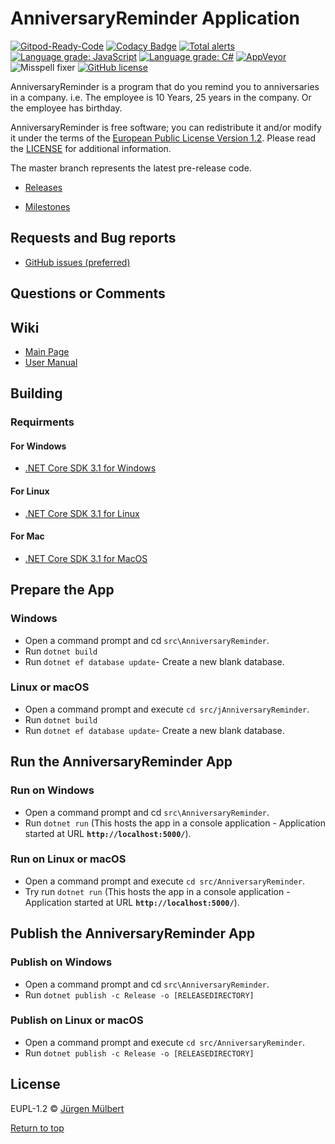 # AnniversaryReminder Application

[![Gitpod-Ready-Code](https://img.shields.io/badge/Gitpod-Ready--to--Code-blue?logo=gitpod)](https://gitpod.io/#https://github.com/jmuelbert/AnniversaryReminder)
[![Codacy Badge](https://api.codacy.com/project/badge/Grade/c63d1cf887384176977da4e7ba43495e)](https://app.codacy.com/manual/jmuelbert/AnniversaryReminder?utm_source=github.com&utm_medium=referral&utm_content=jmuelbert/AnniversaryReminder&utm_campaign=Badge_Grade_Dashboard)
[![Total alerts](https://img.shields.io/lgtm/alerts/g/jmuelbert/AnniversaryReminder.svg?logo=lgtm&logoWidth=18)](https://lgtm.com/projects/g/jmuelbert/AnniversaryReminder/alerts/)
[![Language grade: JavaScript](https://img.shields.io/lgtm/grade/javascript/g/jmuelbert/AnniversaryReminder.svg?logo=lgtm&logoWidth=18)](https://lgtm.com/projects/g/jmuelbert/AnniversaryReminder/context:javascript)
[![Language grade: C#](https://img.shields.io/lgtm/grade/csharp/g/jmuelbert/AnniversaryReminder.svg?logo=lgtm&logoWidth=18)](https://lgtm.com/projects/g/jmuelbert/AnniversaryReminder/context:csharp)
[![AppVeyor](https://ci.appveyor.com/api/projects/status/ja8a7j6jscj7k3xa/branch/master?svg=true)](https://ci.appveyor.com/project/jmuelbert/AnniversaryReminder)
![Misspell fixer](https://github.com/jmuelbert/AnniversaryReminder/workflows/Misspell%20fixer/badge.svg)
[![GitHub license](https://img.shields.io/badge/license-EUPL-blue.svg)](https://joinup.ec.europa.eu/page/eupl-text-11-12)

AnniversaryReminder is a program that do you remind you to anniversaries in a company. i.e. The employee is 10 Years, 25 years in the company. Or the employee has birthday.

AnniversaryReminder is free software; you can redistribute it and/or modify it under the terms
of the [European Public License Version 1.2](https://joinup.ec.europa.eu/page/eupl-text-11-12).
Please read the [LICENSE](https://github.com/jmuelbert/AnniversaryReminder/blob/master/LICENSE.EUPL-1_2.txt) for additional information.

The master branch represents the latest pre-release code.

- [Releases](https://github.com/jmuelbert/AnniversaryReminder/releases)

- [Milestones](https://github.com/jmuelbert/AnniversaryReminder/milestones)

## Requests and Bug reports

- [GitHub issues (preferred)](https://github.com/jmuelbert/AnniversaryReminder/issues)

## Questions or Comments

## Wiki

- [Main Page](https://github.com/jmuelbert/AnniversaryReminder/wiki)
- [User Manual](http://jmuelbert.github.io/AnniversaryReminder/)

## Building

### Requirments

#### For Windows

- [.NET Core SDK 3.1 for Windows](https://www.microsoft.com/net/download/windows)

#### For Linux

- [.NET Core SDK 3.1 for Linux](https://www.microsoft.com/net/download/linux)

#### For Mac

- [.NET Core SDK 3.1 for MacOS](https://www.microsoft.com/net/download/macos)

## Prepare the App

### Windows

- Open a command prompt and cd `src\AnniversaryReminder`.
- Run `dotnet build`
- Run `dotnet ef database update`- Create a new blank database.

### Linux or macOS

- Open a command prompt and execute `cd src/jAnniversaryReminder`.
- Run `dotnet build`
- Run `dotnet ef database update`- Create a new blank database.

## Run the AnniversaryReminder App

### Run on Windows

- Open a command prompt and cd `src\AnniversaryReminder`.
- Run `dotnet run` (This hosts the app in a console application - Application started at URL **`http://localhost:5000/`**).

### Run on Linux or macOS

- Open a command prompt and execute `cd src/AnniversaryReminder`.
- Try run `dotnet run` (This hosts the app in a console application - Application started at URL **`http://localhost:5000/`**).

## Publish the AnniversaryReminder App

### Publish on Windows

- Open a command prompt and cd `src\AnniversaryReminder`.
- Run `dotnet publish -c Release -o [RELEASEDIRECTORY]`

### Publish on Linux or macOS

- Open a command prompt and execute `cd src/AnniversaryReminder`.
- Run `dotnet publish -c Release -o [RELEASEDIRECTORY]`

## License

EUPL-1.2 © [Jürgen Mülbert](https:/github.com/jmuelbert/AnniversaryReminder/)

[Return to top](#top)

